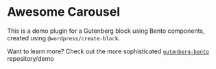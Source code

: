 # Awesome Carousel

This is a demo plugin for a Gutenberg block using Bento components, created using `@wordpress/create-block`.

Want to learn more? Check out the more sophisticated [`gutenberg-bento`](https://github.com/swissspidy/gutenberg-bento) repository/demo
